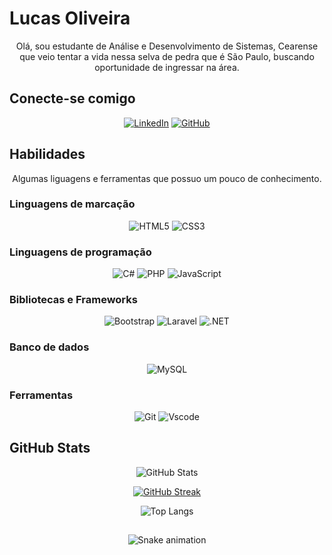 # Lucas Oliveira
<div align=center>

Olá, sou estudante de Análise e Desenvolvimento de Sistemas, Cearense que veio tentar a vida nessa selva de pedra que é São Paulo, buscando oportunidade de ingressar na área.

</div>

## Conecte-se comigo
<div align=center>

[![LinkedIn](https://img.shields.io/badge/LinkedIn-0077B5?style=for-the-badge&logo=linkedin&logoColor=white)](https://www.linkedin.com/in/lucas-oliveira11/)
[![GitHub](https://img.shields.io/badge/GitHub-100000?style=for-the-badge&logo=github&logoColor=white)](https://github.com/lucas11oliveira)

</div>

## Habilidades

<div align=center>

Algumas liguagens e ferramentas que possuo um pouco de conhecimento.

</div>

### Linguagens de marcação

<div align=center>

![HTML5](https://img.shields.io/badge/HTML5-E34F26?style=for-the-badge&logo=html5&logoColor=white)
![CSS3](https://img.shields.io/badge/CSS3-1572B6?style=for-the-badge&logo=css3&logoColor=white)

</div>

### Linguagens de programação

<div align=center>

![C#](https://img.shields.io/badge/C%23-239120?style=for-the-badge&logo=c-sharp&logoColor=white)
![PHP](https://img.shields.io/badge/PHP-777BB4?style=for-the-badge&logo=php&logoColor=white)
![JavaScript](https://img.shields.io/badge/JavaScript-F7DF1E?style=for-the-badge&logo=javascript&logoColor=black)

</div>

### Bibliotecas e Frameworks

<div align=center>

![Bootstrap](https://img.shields.io/badge/-boostrap-0D1117?style=for-the-badge&logo=bootstrap&labelColor=0D1117)
![Laravel](https://img.shields.io/badge/laravel-%23FF2D20.svg?style=for-the-badge&logo=laravel&logoColor=white)
![.NET](https://img.shields.io/badge/.NET-5C2D91?style=for-the-badge&logo=.net&logoColor=white)

</div>

### Banco de dados

<div align=center>

![MySQL](https://img.shields.io/badge/MySQL-00000F?style=for-the-badge&logo=mysql&logoColor=white)

</div>

### Ferramentas

<div align=center>

![Git](https://img.shields.io/badge/GIT-E44C30?style=for-the-badge&logo=git&logoColor=white)
![Vscode](https://img.shields.io/badge/Vscode-007ACC?style=for-the-badge&logo=visual-studio-code&logoColor=white)

</div>

## GitHub Stats

<div align=center>

![GitHub Stats](https://github-readme-stats.vercel.app/api?username=lucas11oliveira&theme=transparent&bg_color=000&border_color=30A3DC&show_icons=true&icon_color=30A3DC&title_color=E94D5F&text_color=FFF)

[![GitHub Streak](https://streak-stats.demolab.com/?user=lucas11oliveira&theme=bear&background=000&border=30A3DC&dates=FFF)](https://git.io/streak-stats)

![Top Langs](https://github-readme-stats-git-masterrstaa-rickstaa.vercel.app/api/top-langs/?username=lucas11oliveira&bg_color=000&border_color=30A3DC&title_color=E94D5F&text_color=FFF)

</div>

##

<div align=center>

![Snake animation](https://github.com/LuigiGF/LuigiGF/blob/output/github-contribution-grid-snake.svg)

</div>
